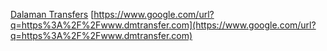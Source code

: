 [Dalaman Transfers](https://www.dmtransfer.com/)
[https://www.google.com/url?q=https%3A%2F%2Fwww.dmtransfer.com](https://www.google.com/url?q=https%3A%2F%2Fwww.dmtransfer.com)
